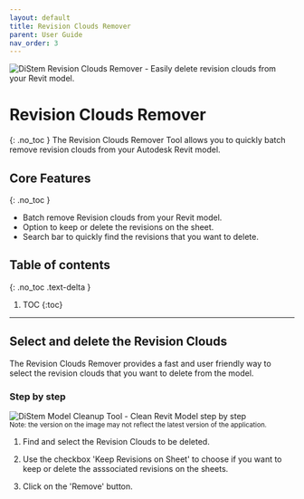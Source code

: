 ```yaml
---
layout: default
title: Revision Clouds Remover
parent: User Guide
nav_order: 3
---
```


![DiStem Revision Clouds Remover - Easily delete revision clouds from your Revit model.](../../assets/images/RevisionCloudRemover/RevisionCloudRemover32_x150.png)  


# Revision Clouds Remover
{: .no_toc }
The Revision Clouds Remover Tool allows you to quickly batch remove revision clouds from your Autodesk Revit model.

## Core Features
{: .no_toc }
- Batch remove Revision clouds from your Revit model.
- Option to keep or delete the revisions on the sheet.
- Search bar to quickly find the revisions that you want to delete. 

## Table of contents
{: .no_toc .text-delta }

1. TOC
{:toc}

---

## Select and delete the Revision Clouds

The Revision Clouds Remover provides a fast and user friendly way to select the revision clouds that you want to delete from the model.

### Step by step 

![DiStem Model Cleanup Tool - Clean Revit Model step by step](../../assets/images/RevisionCloudRemover/RevisionCloudRemover.gif)  
<sub>Note: the version on the image may not reflect the latest version of the application.</sub>


1. Find and select the Revision Clouds to be deleted.

2. Use the checkbox 'Keep Revisions on Sheet' to choose if you want to keep or delete the asssociated revisions on the sheets.

3. Click on the 'Remove' button.